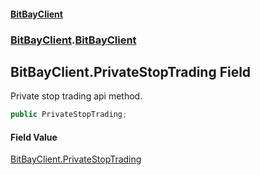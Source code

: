 #### [BitBayClient](./index.md 'index')
### [BitBayClient](./BitBayClient.md 'BitBayClient').[BitBayClient](./BitBayClient-BitBayClient.md 'BitBayClient.BitBayClient')
## BitBayClient.PrivateStopTrading Field
Private stop trading api method.  
```csharp
public PrivateStopTrading;
```
#### Field Value
[BitBayClient.PrivateStopTrading](https://docs.microsoft.com/en-us/dotnet/api/BitBayClient.PrivateStopTrading 'BitBayClient.PrivateStopTrading')  
